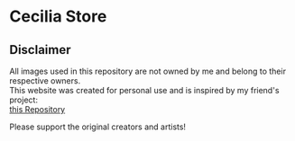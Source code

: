 # Cecilia Store

## Disclaimer

All images used in this repository are not owned by me and belong to their respective owners.  
This website was created for personal use and is inspired by my friend's project:  
[this Repository](https://github.com/KaeruShi/KaeruShi.github.io)

Please support the original creators and artists!
